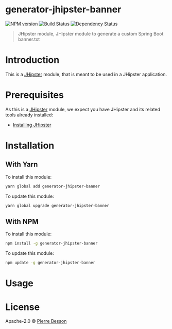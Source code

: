 # generator-jhipster-banner
[![NPM version][npm-image]][npm-url] [![Build Status][travis-image]][travis-url] [![Dependency Status][daviddm-image]][daviddm-url]
> JHipster module, JHipster module to generate a custom Spring Boot banner.txt

# Introduction

This is a [JHipster](http://jhipster.github.io/) module, that is meant to be used in a JHipster application.

# Prerequisites

As this is a [JHipster](http://jhipster.github.io/) module, we expect you have JHipster and its related tools already installed:

- [Installing JHipster](https://jhipster.github.io/installation.html)

# Installation

## With Yarn

To install this module:

```bash
yarn global add generator-jhipster-banner
```

To update this module:

```bash
yarn global upgrade generator-jhipster-banner
```

## With NPM

To install this module:

```bash
npm install -g generator-jhipster-banner
```

To update this module:

```bash
npm update -g generator-jhipster-banner
```

# Usage

# License

Apache-2.0 © [Pierre Besson]()


[npm-image]: https://img.shields.io/npm/v/generator-jhipster-banner.svg
[npm-url]: https://npmjs.org/package/generator-jhipster-banner
[travis-image]: https://travis-ci.org/PierreBesson/generator-jhipster-banner.svg?branch=master
[travis-url]: https://travis-ci.org/PierreBesson/generator-jhipster-banner
[daviddm-image]: https://david-dm.org/PierreBesson/generator-jhipster-banner.svg?theme=shields.io
[daviddm-url]: https://david-dm.org/PierreBesson/generator-jhipster-module
